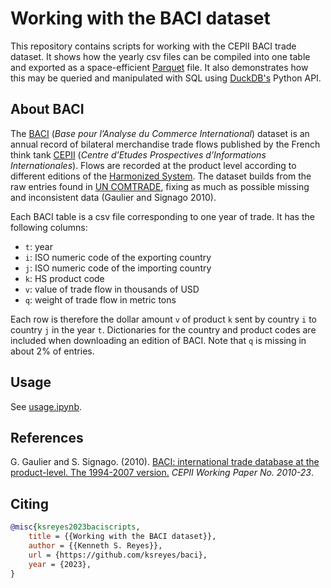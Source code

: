 # Working with the BACI dataset

This repository contains scripts for working with the CEPII BACI trade dataset. It shows how the yearly csv files can be compiled into one table and exported as a space-efficient [Parquet](https://parquet.apache.org/) file. It also demonstrates how this may be queried and manipulated with SQL using [DuckDB's](https://duckdb.org/) Python API.

## About BACI

The [BACI](http://www.cepii.fr/CEPII/en/bdd_modele/bdd_modele_item.asp?id=37) (*Base pour l’Analyse du Commerce International*) dataset is an annual record of bilateral merchandise trade flows published by the French think tank [CEPII](http://www.cepii.fr/CEPII/en/cepii/cepii.asp) (*Centre d’Etudes Prospectives d’Informations Internationales*). Flows are recorded at the product level according to different editions of the [Harmonized System](https://www.wcoomd.org/en/topics/nomenclature/overview.aspx). The dataset builds from the raw entries found in [UN COMTRADE](https://comtradeplus.un.org/), fixing as much as possible missing and inconsistent data (Gaulier and Signago 2010). 

Each BACI table is a csv file corresponding to one year of trade. It has the following columns:

- `t`: year
- `i`: ISO numeric code of the exporting country
- `j`: ISO numeric code of the importing country
- `k`: HS product code
- `v`: value of trade flow in thousands of USD
- `q`: weight of trade flow in metric tons

Each row is therefore the dollar amount `v` of product `k` sent by country `i` to country `j` in the year `t`. Dictionaries for the country and product codes are included when downloading an edition of BACI. Note that `q` is missing in about 2% of entries.

## Usage

See [usage.ipynb](usage.ipynb).

## References

G. Gaulier and S. Signago. (2010). [BACI: international trade database at the product-level. The 1994-2007 version.](http://www.cepii.fr/PDF_PUB/wp/2010/wp2010-23.pdf) *CEPII Working Paper No. 2010-23*.

## Citing

```bibtex
@misc{ksreyes2023baciscripts,
    title = {{Working with the BACI dataset}},
    author = {{Kenneth S. Reyes}},
    url = {https://github.com/ksreyes/baci},
    year = {2023},
}
```